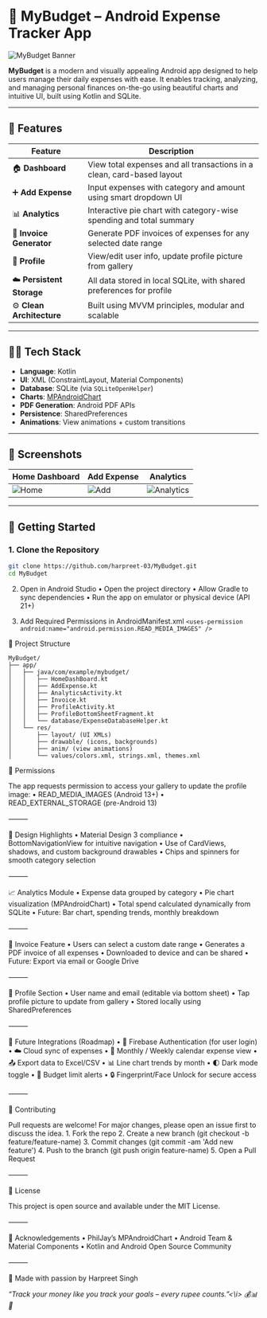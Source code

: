 # 💸 MyBudget – Android Expense Tracker App

![MyBudget Banner](https://img.shields.io/badge/Budget-Tracker-blueviolet?style=for-the-badge&logo=android&logoColor=white)

**MyBudget** is a modern and visually appealing Android app designed to help users manage their daily expenses with ease. It enables tracking, analyzing, and managing personal finances on-the-go using beautiful charts and intuitive UI, built using Kotlin and SQLite.

---

## 📱 Features

| Feature | Description |
|--------|-------------|
| 🏠 **Dashboard** | View total expenses and all transactions in a clean, card-based layout |
| ➕ **Add Expense** | Input expenses with category and amount using smart dropdown UI |
| 📊 **Analytics** | Interactive pie chart with category-wise spending and total summary |
| 📄 **Invoice Generator** | Generate PDF invoices of expenses for any selected date range |
| 👤 **Profile** | View/edit user info, update profile picture from gallery |
| ☁️ **Persistent Storage** | All data stored in local SQLite, with shared preferences for profile |
| ⚙️ **Clean Architecture** | Built using MVVM principles, modular and scalable |

---

## 🧑‍💻 Tech Stack

- **Language**: Kotlin  
- **UI**: XML (ConstraintLayout, Material Components)  
- **Database**: SQLite (via `SQLiteOpenHelper`)  
- **Charts**: [MPAndroidChart](https://github.com/PhilJay/MPAndroidChart)  
- **PDF Generation**: Android PDF APIs  
- **Persistence**: SharedPreferences  
- **Animations**: View animations + custom transitions  

---

## 📸 Screenshots

| Home Dashboard | Add Expense | Analytics |
|----------------|-------------|-----------|
| ![Home](assets/home.png) | ![Add](assets/add.png) | ![Analytics](assets/chart.png) |

---

## 🚀 Getting Started

### 1. Clone the Repository
```bash
git clone https://github.com/harpreet-03/MyBudget.git
cd MyBudget
```
2. Open in Android Studio
	•	Open the project directory
	•	Allow Gradle to sync dependencies
	•	Run the app on emulator or physical device (API 21+)

3. Add Required Permissions in AndroidManifest.xml
```<uses-permission android:name="android.permission.READ_MEDIA_IMAGES" />```

📂 Project Structure
```
MyBudget/
├── app/
│   ├── java/com/example/mybudget/
│   │   ├── HomeDashBoard.kt
│   │   ├── AddExpense.kt
│   │   ├── AnalyticsActivity.kt
│   │   ├── Invoice.kt
│   │   ├── ProfileActivity.kt
│   │   ├── ProfileBottomSheetFragment.kt
│   │   └── database/ExpenseDatabaseHelper.kt
│   └── res/
│       ├── layout/ (UI XMLs)
│       ├── drawable/ (icons, backgrounds)
│       ├── anim/ (view animations)
│       └── values/colors.xml, strings.xml, themes.xml
```

🔐 Permissions

The app requests permission to access your gallery to update the profile image:
	•	READ_MEDIA_IMAGES (Android 13+)
	•	READ_EXTERNAL_STORAGE (pre-Android 13)

⸻

🧠 Design Highlights
	•	Material Design 3 compliance
	•	BottomNavigationView for intuitive navigation
	•	Use of CardViews, shadows, and custom background drawables
	•	Chips and spinners for smooth category selection

⸻

📈 Analytics Module
	•	Expense data grouped by category
	•	Pie chart visualization (MPAndroidChart)
	•	Total spend calculated dynamically from SQLite
	•	Future: Bar chart, spending trends, monthly breakdown

⸻

🧾 Invoice Feature
	•	Users can select a custom date range
	•	Generates a PDF invoice of all expenses
	•	Downloaded to device and can be shared
	•	Future: Export via email or Google Drive

⸻

👤 Profile Section
	•	User name and email (editable via bottom sheet)
	•	Tap profile picture to update from gallery
	•	Stored locally using SharedPreferences

⸻

🧩 Future Integrations (Roadmap)
	•	🔗 Firebase Authentication (for user login)
	•	☁️ Cloud sync of expenses
	•	📅 Monthly / Weekly calendar expense view
	•	📤 Export data to Excel/CSV
	•	📊 Line chart trends by month
	•	🌓 Dark mode toggle
	•	🔔 Budget limit alerts
	•	🔒 Fingerprint/Face Unlock for secure access

⸻

🤝 Contributing

Pull requests are welcome! For major changes, please open an issue first to discuss the idea.
	1.	Fork the repo
	2.	Create a new branch (git checkout -b feature/feature-name)
	3.	Commit changes (git commit -am 'Add new feature')
	4.	Push to the branch (git push origin feature-name)
	5.	Open a Pull Request

⸻

📃 License

This project is open source and available under the MIT License.

⸻

🙌 Acknowledgements
	•	PhilJay’s MPAndroidChart
	•	Android Team & Material Components
	•	Kotlin and Android Open Source Community

⸻

🚀 Made with passion by Harpreet Singh

<i>“Track your money like you track your goals – every rupee counts.”<\i> 💰📊📱

